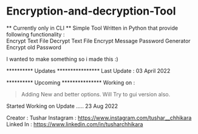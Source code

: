 # Encryption-and-decryption-Tool
** Currently only in CLI ** Simple Tool Written in Python that provide following functionality :  
Encrypt Text File Decrypt Text File Encrypt Message Password Generator Encrypt old Password

I wanted to make something so i made this :)

********** Updates ****************
Last Update : 03 April 2022

********** Upcoming ***************
Working on :
> Adding New and  better options.
> Will Try to gui version also.

Started Working on Update .....
23 Aug 2022 


Creator :
Tushar
Instagram : https://www.instagram.com/tushar__chhikara
Linked In : https://www.linkedin.com/in/tusharchhikara
